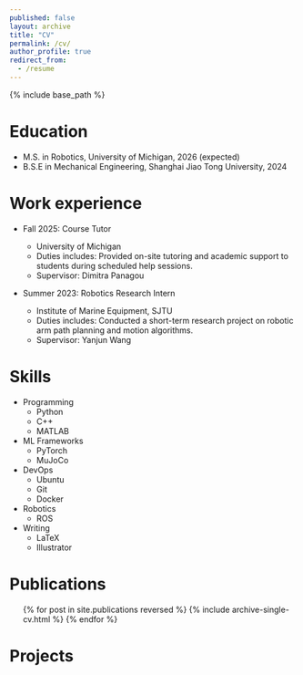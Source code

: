 ```yaml
---
published: false
layout: archive
title: "CV"
permalink: /cv/
author_profile: true
redirect_from:
  - /resume
---
```


{% include base_path %}

Education
======
* M.S. in Robotics, University of Michigan, 2026 (expected)
* B.S.E in Mechanical Engineering, Shanghai Jiao Tong University, 2024

Work experience
======
* Fall 2025: Course Tutor
  * University of Michigan
  * Duties includes: Provided on-site tutoring and academic support to students during scheduled help sessions.
  * Supervisor: Dimitra Panagou

* Summer 2023: Robotics Research Intern
  * Institute of Marine Equipment, SJTU
  * Duties includes: Conducted a short-term research project on robotic arm path planning and motion algorithms.
  * Supervisor: Yanjun Wang

Skills
======
* Programming
  * Python
  * C++
  * MATLAB
* ML Frameworks
  * PyTorch
  * MuJoCo
* DevOps
  * Ubuntu
  * Git
  * Docker
* Robotics
  * ROS
* Writing
  * LaTeX
  * Illustrator

Publications
======
  <ul>{% for post in site.publications reversed %}
    {% include archive-single-cv.html %}
  {% endfor %}</ul>

Projects
======
  
<!-- Talks
======
  <ul>{% for post in site.talks reversed %}
    {% include archive-single-talk-cv.html  %}
  {% endfor %}</ul>
  
Teaching
======
  <ul>{% for post in site.teaching reversed %}
    {% include archive-single-cv.html %}
  {% endfor %}</ul>
  
Service and leadership
======
* Currently signed in to 43 different slack teams -->

